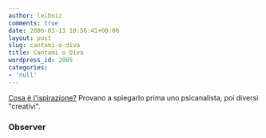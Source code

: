 ```yaml
---
author: leibniz
comments: true
date: 2006-03-13 10:56:41+00:00
layout: post
slug: cantami-o-diva
title: Cantami o Diva
wordpress_id: 2085
categories:
- 'null'
---
```


[Cosa è l'ispirazione?](http://observer.guardian.co.uk/review/story/0,,1728929,00.html) Provano a spiegarlo prima uno psicanalista, poi diversi "creativi".


### Observer
